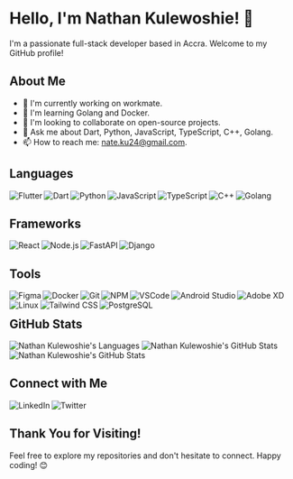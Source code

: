 <!-- Header -->
# Hello, I'm Nathan Kulewoshie! 👋

I'm a passionate full-stack developer based in Accra. Welcome to my GitHub profile!

<!-- Introduction -->
## About Me

- 🔭 I'm currently working on workmate.
- 🌱 I'm learning Golang and Docker.
- 👯 I'm looking to collaborate on open-source projects.
- 💬 Ask me about Dart, Python, JavaScript, TypeScript, C++, Golang.
- 📫 How to reach me: nate.ku24@gmail.com.

<!-- Languages and Tools -->
## Languages

<img align="left" alt="Flutter" src="https://img.shields.io/badge/-Flutter-02569B?style=flat&logo=flutter&logoColor=white" />
<img align="left" alt="Dart" src="https://img.shields.io/badge/-Dart-0175C2?style=flat&logo=dart&logoColor=white" />
<img align="left" alt="Python" src="https://img.shields.io/badge/-Python-3776AB?style=flat&logo=python&logoColor=white" />
<img align="left" alt="JavaScript" src="https://img.shields.io/badge/-JavaScript-F7DF1E?style=flat&logo=javascript&logoColor=black" />
<img align="left" alt="TypeScript" src="https://img.shields.io/badge/-TypeScript-007ACC?style=flat&logo=typescript&logoColor=white" />
<img align="left" alt="C++" src="https://img.shields.io/badge/-C++-00599C?style=flat&logo=c%2B%2B&logoColor=white" />
<img align="left" alt="Golang" src="https://img.shields.io/badge/-Golang-00ADD8?style=flat&logo=go&logoColor=white" /><br />

## Frameworks

<img align="left" alt="React" src="https://img.shields.io/badge/-ReactJS-61DAFB?style=flat&logo=react&logoColor=white" />
<img align="left" alt="Node.js" src="https://img.shields.io/badge/-Node.js-339933?style=flat&logo=node.js&logoColor=white" />
<img align="left" alt="FastAPI" src="https://img.shields.io/badge/-FastAPI-009688?style=flat&logo=fastapi&logoColor=white" />
<img align="left" alt="Django" src="https://img.shields.io/badge/-Django-092E20?style=flat&logo=django&logoColor=white" /><br />

## Tools

<img align="left" alt="Figma" src="https://img.shields.io/badge/-Figma-F24E1E?style=flat&logo=figma&logoColor=white" />
<img align="left" alt="Docker" src="https://img.shields.io/badge/-Docker-2496ED?style=flat&logo=docker&logoColor=white" />
<img align="left" alt="Git" src="https://img.shields.io/badge/-Git-F05032?style=flat&logo=git&logoColor=white" />
<img align="left" alt="NPM" src="https://img.shields.io/badge/-NPM-CB3837?style=flat&logo=npm&logoColor=white" />
<img align="left" alt="VSCode" src="https://img.shields.io/badge/-VSCode-007ACC?style=flat&logo=visual-studio-code&logoColor=white" />
<img align="left" alt="Android Studio" src="https://img.shields.io/badge/-Android%20Studio-3DDC84?style=flat&logo=android-studio&logoColor=white" />
<img align="left" alt="Adobe XD" src="https://img.shields.io/badge/-Adobe%20XD-FF61F6?style=flat&logo=adobe-xd&logoColor=white" />
<img align="left" alt="Linux" src="https://img.shields.io/badge/-Linux-FCC624?style=flat&logo=linux&logoColor=black" />
<img align="left" alt="Tailwind CSS" src="https://img.shields.io/badge/-Tailwind%20CSS-38B2AC?style=flat&logo=tailwind-css&logoColor=white" />
<img align="left" alt="PostgreSQL" src="https://img.shields.io/badge/-PostgreSQL-336791?style=flat&logo=postgresql&logoColor=white" /><br />

<!-- GitHub Stats -->
## GitHub Stats

![Nathan Kulewoshie's Languages](https://github-readme-stats.vercel.app/api/top-langs/?username=seths10&layout=compact&theme=ayu-mirage&hide_border=true&count_private=true&langs_count=10)
![Nathan Kulewoshie's GitHub Stats](https://github-readme-streak-stats.herokuapp.com/?user=NathanNunana&theme=ayu-mirage&hide_border=true)
![Nathan Kulewoshie's GitHub Stats](https://github-readme-stats.vercel.app/api?username=NathanNunana&show_icons=true&count_private=true&theme=radical)

<!-- Connect with Me -->
## Connect with Me

[<img align="left" alt="LinkedIn" src="https://img.shields.io/badge/-LinkedIn-0077B5?style=flat&logo=linkedin&logoColor=white" />](https://www.linkedin.com/in/nathan-kulewoshie-9084b2192)
[<img align="left" alt="Twitter" src="https://img.shields.io/badge/-Twitter-1DA1F2?style=flat&logo=twitter&logoColor=white" />](https://twitter.com/Nathan00119)

<br />

<!-- Footer -->
## Thank You for Visiting!

Feel free to explore my repositories and don't hesitate to connect. Happy coding! 😊
